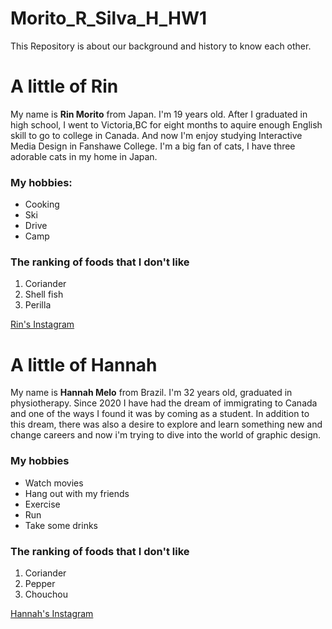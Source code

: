 # Morito_R_Silva_H_HW1
This Repository is about our background and history to know each other.

# A little of Rin


My name is **Rin Morito** from Japan.
 I'm 19 years old.
After I graduated in high school, I went to Victoria,BC for eight months to aquire enough English skill to go to college in Canada.
And now I'm enjoy studying Interactive Media Design in Fanshawe College.
I'm a big fan of cats, I have three adorable cats in my home in Japan.

### My hobbies: 

- Cooking
- Ski
- Drive
- Camp

### The ranking of foods that I don't like

1. Coriander
2. Shell fish
3. Perilla

[Rin's Instagram](https://www.instagram.com/r___nn3?igsh=NWo2cmJoazBrYnk1&utm_source=qr)

# A little of Hannah

My name is **Hannah Melo** from Brazil.
 I'm 32 years old, graduated in physiotherapy. Since 2020 I have had the dream of immigrating to Canada and one of the ways I found it was by coming as a student. In addition to this dream, there was also a desire to explore and learn something new and change careers and now i'm trying to dive into the world of graphic design.

### My hobbies

- Watch movies
- Hang out with my friends
- Exercise 
- Run
- Take some drinks

### The ranking of foods that I don't like

1. Coriander
2. Pepper
3. Chouchou

[Hannah's Instagram](https://www.instagram.com/05melohannah/)
